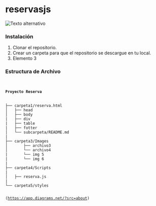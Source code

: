 # reservasjs

![Texto alternativo](https://user-images.githubusercontent.com/66388384/169887405-629ce7cf-4664-429f-8ba3-a264ec7c0560.PNG)

<h3>Instalación</h3>
<ol>
  <li>Clonar el repositorio.</li>
  <li>Crear un carpeta para que el repositorio se descargue en tu local.</li>
  <li>Elemento 3</li>
</ol>

<h3>Estructura de Archivo</h3>
<p>
<pre>
<code>
<h4>Proyecto Reserva</h4>
├── carpeta1/reserva.html
│   ├── head
│   ├── body
|   ├── div
|   ├── table
|   ├── fotter
│   └── subcarpeta/README.md
|
├── carpeta3/Images
│       ├── archivo3
│       └── archivo4
|       └── img 5
|       └── img 6
|
├── carpeta4/Scripts
|
│   ├── reserva.js
|
└── carpeta5/styles

(https://app.diagrams.net/?src=about)

</code>
</pre>
</p>
